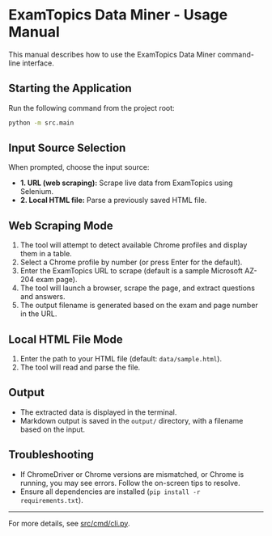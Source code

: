 # ExamTopics Data Miner - Usage Manual

This manual describes how to use the ExamTopics Data Miner command-line interface.

## Starting the Application

Run the following command from the project root:

```sh
python -m src.main
```

## Input Source Selection

When prompted, choose the input source:

- **1. URL (web scraping):** Scrape live data from ExamTopics using Selenium.
- **2. Local HTML file:** Parse a previously saved HTML file.

## Web Scraping Mode

1. The tool will attempt to detect available Chrome profiles and display them in a table.
2. Select a Chrome profile by number (or press Enter for the default).
3. Enter the ExamTopics URL to scrape (default is a sample Microsoft AZ-204 exam page).
4. The tool will launch a browser, scrape the page, and extract questions and answers.
5. The output filename is generated based on the exam and page number in the URL.

## Local HTML File Mode

1. Enter the path to your HTML file (default: `data/sample.html`).
2. The tool will read and parse the file.

## Output

- The extracted data is displayed in the terminal.
- Markdown output is saved in the `output/` directory, with a filename based on the input.

## Troubleshooting

- If ChromeDriver or Chrome versions are mismatched, or Chrome is running, you may see errors. Follow the on-screen tips to resolve.
- Ensure all dependencies are installed (`pip install -r requirements.txt`).

---

For more details, see [src/cmd/cli.py](src/cmd/cli.py).
